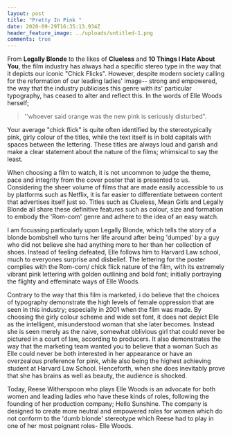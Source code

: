 ```yaml
---
layout: post
title: "Pretty In Pink "
date: 2020-09-29T16:35:13.934Z
header_feature_image: ../uploads/untitled-1.png
comments: true
---
```

From **Legally Blonde** to the likes of **Clueless** and **10 Things I Hate About You**, the film industry has always had a specific stereo type in the way that it depicts our iconic "Chick Flicks". However, despite modern society calling for the reformation of our leading ladies' image-- strong and empowered, the way that the industry publicises this genre with its' particular typography, has ceased to alter and reflect this. In the words of Elle Woods herself; 

> ''whoever said orange was the new pink is seriously disturbed".

Your average "chick flick" is quite often identified by the stereotypically pink, girly colour of the titles, while the text itself is in bold capitals with spaces between the lettering. These titles are always loud and garish and make a clear statement about the nature of the films; whimsical to say the least. 

When choosing a film to watch, it is not uncommon to judge the theme, pace and integrity from the cover poster that is presented to us. Considering the sheer volume of films that are made easily accessible to us by platforms such as Netflix, it is far easier to differentiate between content that advertises itself just so. Titles such as Clueless, Mean Girls and Legally Blonde all share these definitive features such as colour, size and formation to embody the 'Rom-com' genre and adhere to the idea of an easy watch.

I am focussing particularly upon Legally Blonde, which tells the story of a blonde bombshell who turns her life around after being 'dumped' by a guy who did not believe she had anything more to her than her collection of shoes. Instead of feeling defeated, Elle follows him to Harvard Law school, much to everyones surprise and disbelief. The lettering for the poster complies with the Rom-com/ chick flick nature of the film, with its extremely vibrant pink lettering with golden outlining and bold font; initially portraying the flighty and effeminate ways of Elle Woods. 

Contrary to the way that this film is marketed, i do believe that the choices of typography demonstrate the high levels of female oppression that are seen in this industry; especially in 2001 when the film was made. By choosing the girly colour scheme and wide set font, it does not depict Elle as the intelligent, misunderstood woman that she later becomes. Instead she is seen merely as the naive, somewhat oblivious girl that could never be pictured in a court of law, according to producers. It also demonstrates the way that the marketing team wanted you to believe that a woman Such as Elle could never be both interested in her appearance or have an overzealous preference for pink, while also being the highest achieving student at Harvard Law School. Henceforth, when she does inevitably prove that she has brains as well as beauty, the audience is shocked. 

Today, Reese Witherspoon who plays Elle Woods is an advocate for both women and leading ladies who have these kinds of roles, following the founding of her production company; Hello Sunshine. The company is designed to create more neutral and empowered roles for women which do not conform to the 'dumb blonde' stereotype which Reese had to play in one of her most poignant roles- Elle Woods.